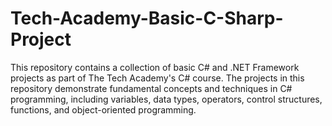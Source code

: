 # Tech-Academy-Basic-C-Sharp-Project
This repository contains a collection of basic C# and .NET Framework projects  as part of The Tech Academy's C# course. The projects in this repository demonstrate fundamental concepts and techniques in C# programming, including variables, data types, operators, control structures, functions, and object-oriented programming.
